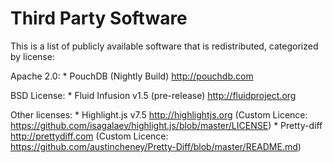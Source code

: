 Third Party Software
====================

This is a list of publicly available software that is redistributed, categorized by license:

Apache 2.0:
    * PouchDB (Nightly Build) http://pouchdb.com

BSD License:
    * Fluid Infusion v1.5 (pre-release) http://fluidproject.org

Other licenses:
    * Highlight.js v7.5 http://highlightjs.org (Custom Licence: https://github.com/isagalaev/highlight.js/blob/master/LICENSE)
    * Pretty-diff http://prettydiff.com (Custom Licence: https://github.com/austincheney/Pretty-Diff/blob/master/README.md)